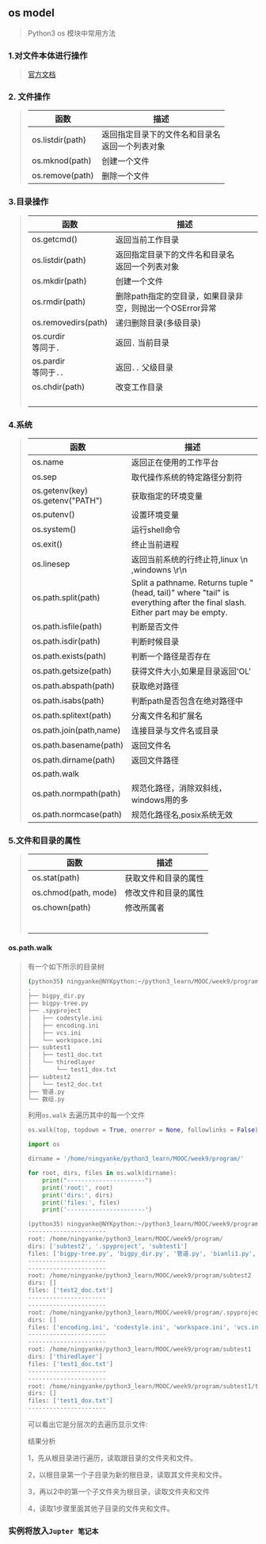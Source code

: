## os model

> Python3 os 模块中常用方法

### 1.对文件本体进行操作

> [官方文档](https://docs.python.org/3.6/library/os.html#module-os)

### 2. 文件操作

> | 函数               | 描述                             |
> | ---------------- | ------------------------------ |
> | os.listdir(path) | 返回指定目录下的文件名和目录名 <br />返回一个列表对象 |
> | os.mknod(path)   | 创建一个文件                         |
> | os.remove(path)  | 删除一个文件                         |
>

### 3.目录操作

> | 函数                     | 描述                                 |
> | ---------------------- | ---------------------------------- |
> | os.getcmd()            | 返回当前工作目录                           |
> | os.listdir(path)       | 返回指定目录下的文件名和目录名 <br />返回一个列表对象     |
> | os.mkdir(path)         | 创建一个文件                             |
> | os.rmdir(path)         | 删除path指定的空目录，如果目录非空，则抛出一个OSError异常 |
> | os.removedirs(path)    | 递归删除目录(多级目录)                       |
> | os.curdir<br />等同于`.`  | 返回`.` 当前目录                         |
> | os.pardir<br />等同于`..` | 返回`..` 父级目录                        |
> | os.chdir(path)         | 改变工作目录                             |
> |                        |                                    |
> |                        |                                    |
> |                        |                                    |
> |                        |                                    |
>
> 

### 4.系统

> | 函数                                    | 描述                                       |
> | ------------------------------------- | ---------------------------------------- |
> | os.name                               | 返回正在使用的工作平台                              |
> | os.sep                                | 取代操作系统的特定路径分割符                           |
> | os.getenv(key)<br />os.getenv("PATH") | 获取指定的环境变量                                |
> | os.putenv()                           | 设置环境变量                                   |
> | os.system()                           | 运行shell命令                                |
> | os.exit()                             | 终止当前进程                                   |
> | os.linesep                            | 返回当前系统的行终止符,linux \n ,windowns \r\n      |
> | os.path.split(path)                   | Split a pathname.  Returns tuple "(head, tail)" where "tail" is<br />everything after the final slash.  Either part may be empty. |
> | os.path.isfile(path)                  | 判断是否文件                                   |
> | os.path.isdir(path)                   | 判断时候目录                                   |
> | os.path.exists(path)                  | 判断一个路径是否存在                               |
> | os.path.getsize(path)                 | 获得文件大小,如果是目录返回'OL'                       |
> | os.path.abspath(path)                 | 获取绝对路径                                   |
> | os.path.isabs(path)                   | 判断path是否包含在绝对路径中                         |
> | os.path.splitext(path)                | 分离文件名和扩展名                                |
> | os.path.join(path,name)               | 连接目录与文件名或目录                              |
> | os.path.basename(path)                | 返回文件名                                    |
> | os.path.dirname(path)                 | 返回文件路径                                   |
> | os.path.walk                          |                                          |
> | os.path.normpath(path)                | 规范化路径，消除双斜线，windows用的多                   |
> | os.path.normcase(path)                | 规范化路径名,posix系统无效                         |

### 5.文件和目录的属性

> | 函数                   | 描述         |
> | -------------------- | ---------- |
> | os.stat(path)        | 获取文件和目录的属性 |
> | os.chmod(path, mode) | 修改文件和目录的属性 |
> | os.chown(path)       | 修改所属者      |
> |                      |            |
> |                      |            |
> |                      |            |
> |                      |            |
> |                      |            |
> |                      |            |
>

#### os.path.walk

> 有一个如下所示的目录树
>
> ```bash
> (python35) ningyanke@NYKpython:~/python3_learn/MOOC/week9/program$ tree -a
> .
> ├── bigpy_dir.py
> ├── bigpy-tree.py
> ├── .spyproject
> │   ├── codestyle.ini
> │   ├── encoding.ini
> │   ├── vcs.ini
> │   └── workspace.ini
> ├── subtest1
> │   ├── test1_doc.txt
> │   └── thiredlayer
> │       └── test1_dox.txt
> ├── subtest2
> │   └── test2_doc.txt
> ├── 管道.py
> └── 数组.py
> ```
>
> 利用`os.walk` 去遍历其中的每一个文件
>
> ```python
> os.walk(top, topdown = True, onerror = None, followlinks = False)
> ```
>
> ```python
> import os
>
> dirname = '/home/ningyanke/python3_learn/MOOC/week9/program/'
>
> for root, dirs, files in os.walk(dirname):
>     print("----------------------")
>     print('root:', root)
>     print('dirs:', dirs)
>     print('files:', files)
>     print('----------------------')
> ```
>
> ```python
> (python35) ningyanke@NYKpython:~/python3_learn/MOOC/week9/program$ python bianli1.py 
> ----------------------
> root: /home/ningyanke/python3_learn/MOOC/week9/program/
> dirs: ['subtest2', '.spyproject', 'subtest1']
> files: ['bigpy-tree.py', 'bigpy_dir.py', '管道.py', 'bianli1.py', '数组.py']
> ----------------------
> ----------------------
> root: /home/ningyanke/python3_learn/MOOC/week9/program/subtest2
> dirs: []
> files: ['test2_doc.txt']
> ----------------------
> ----------------------
> root: /home/ningyanke/python3_learn/MOOC/week9/program/.spyproject
> dirs: []
> files: ['encoding.ini', 'codestyle.ini', 'workspace.ini', 'vcs.ini']
> ----------------------
> ----------------------
> root: /home/ningyanke/python3_learn/MOOC/week9/program/subtest1
> dirs: ['thiredlayer']
> files: ['test1_doc.txt']
> ----------------------
> ----------------------
> root: /home/ningyanke/python3_learn/MOOC/week9/program/subtest1/thiredlayer
> dirs: []
> files: ['test1_dox.txt']
> ----------------------
> ```
>
> 可以看出它是分层次的去遍历显示文件:
>
> 结果分析
>
> 1，先从根目录进行遍历，读取跟目录的文件夹和文件。
>
> 2，以根目录第一个子目录为新的根目录，读取其文件夹和文件。
>
> 3，再以2中的第一个子文件夹为根目录，读取文件夹和文件
>
> 4，读取1步骤里面其他子目录的文件夹和文件。

### 实例将放入`Jupter 笔记本 ` 

